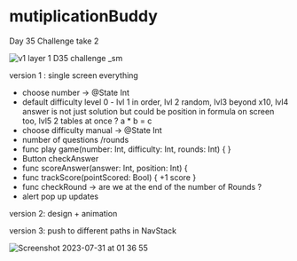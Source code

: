 # mutiplicationBuddy
 Day 35 Challenge take 2

![v1 layer 1 D35 challenge _sm](https://github.com/Yannemal/mutiplicationBuddy/assets/56878180/e552bf42-bf58-4e90-9688-5efaab1d3924)

version 1 : single screen everything 
- choose number -> @State Int
- default difficulty level 0    - lvl 1 in order, lvl 2 random, lvl3 beyond x10, lvl4 answer is not just solution but could be position in formula on screen too, lvl5 2 tables at once ?  a * b = c 
- choose difficulty manual -> @State Int
- number of questions /rounds 
- func play game(number: Int, difficulty: Int, rounds: Int) {  }
- Button checkAnswer 
- func scoreAnswer(answer: Int, position: Int) {  
- func trackScore(pointScored: Bool) { +1 score }
- func checkRound -> are we at the end of the number of Rounds ?
- alert pop up updates 

version 2: design + animation 

version 3: push to different paths in NavStack 

![Screenshot 2023-07-31 at 01 36 55](https://github.com/Yannemal/mutiplicationBuddy/assets/56878180/c0e6449b-b84e-40e9-add5-dfec633288a1)
